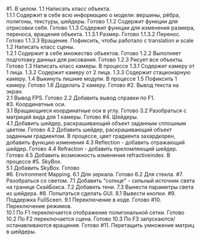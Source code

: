 #1. В целом.
	1.1 Написать класс объекта.																				
		1.1.1 Содержит в себе всю информацию о модели: вершины, рёбра, полигоны, текстуры, шейдеры.			Готово
		1.1.2 Содержит функции для отрисовки себя.															Готово
		1.1.3 Содержит функции для изменения размера, переноса, вращения объекта.
			1.1.3.1 Размер.																					Готово
			1.1.3.2 Перенос.																				Готово
			1.1.3.3	Вращение.																				Пофиксить, чтобы работало с translation и scale							
	1.2 Написать класс сцены.																				
		1.2.1 Содержит в себе множество объектов.															Готово
		1.2.2 Выполняет подготовку данных для рисования.													Готово
		1.2.3 Рисует все объекты.																			Готово
	1.3 Написать класс камеры.																				В процессе
		1.3.1 Содержит камеру от 1 лица.
		1.3.2 Содержит камеру от 2 лица.
		1.3.3 Содержит стационарную камеру.
	1.4 Выкинуть лишние модули.																				В процессе
	1.5 Пофиксить 1 камеру.																					Готово
	1.6 Доделать 2 камеру.																					Готово
#2. Вывод текста на экран.																					
	2.1 Вывод FPS.																							Готово
	2.2 Добавить вывод справки по F1.																		
#3. Координатные оси.																						
	3.1 Вращающиеся координатные оси в углу.																Готово
	3.2 Разобраться с матрицей вида для 1 камеры.															Готово
#4. Шейдеры.																									
	4.1 Добавить шейдер, раскрашивающий объект заданным сплошным цветом.									Готово
	4.2 Добавить шейдер, раскрашивающий объект заданным градиентом.											В процессе, цвет градиента захардкорен, добавить функцию изменения
	4.3 Reflection - добавить отражающий шейдер.															Готово
	4.4 Refraction - добавить преломляющий шейдер.															Готово
	4.5 Добавить возможность изменения refractiveindex.														В процессе
#5. SkyBox.																									
	5.1 Добавить SkyBox.																					Готово	
#6. Environment Mapping. 
	6.1 Для зеркала.																						Готово
	6.2 Для стекла.
#7. Разобраться со светом.
	7.1 Добавить "солнце" - сильный источник света на границе СкайБокса.
	7.2 Добавить тени.
	7.3 Вынести параметры света из шейдера.
#8. Попытаться сделать GUI.
	8.1 Вывести кнопки.
#9. Поддержка FullSceen.
	9.1 Переключение в коде.																				Готово
#10. Переключение режимов.	
	10.1 По F1 переключается отображение полигональной сетки.												Готово
	10.2 По F2 переключается сцена.																			Готово
	10.3 По F3 запускаются/останавливаются вращения.														Готово
#11. Перетащить умножение матриц в шейдеры.